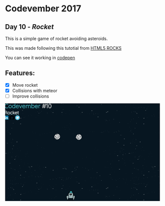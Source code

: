 # Codevember 2017

## Day 10 - *Rocket*

This is a simple game of rocket avoiding asteroids.

This was made following this tutotial from [HTML5 ROCKS](https://www.html5rocks.com/en/tutorials/canvas/notearsgame/#toc-collision-detection)

You can see it working in [codepen](https://codepen.io/RominaMartin/full/mqWjzQ/)

## Features:
- [x] Move rocket
- [x] Collisions with meteor
- [ ] Improve collisions

![](rocket.gif)